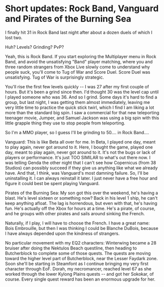 # Short updates: Rock Band, Vanguard and Pirates of the Burning Sea

I finally hit 31 in Rock Band last night after about a dozen duels of which I lost two.

Huh? Levels? Grinding? PvP?

Yeah, this is Rock Band. If you start exploring the Multiplayer menu in Rock Band, and avoid the unsatisfying "Band" player matching, where you and three random strangers from Xbox Live slowly come to understand why people suck, you'll come to Tug of War and Score Duel. Score Duel was unsatisfying. Tug of War is surprisingly strategic.

You'll rise the first few levels quickly -- I was 27 after my first couple of hours. But it's been a grind since then. I'd thought 30 was the level cap until I played someone who was 36. And so I grind. Some days it's hard to find a group, but last night, I was getting them almost immediately, leaving me very little time to practice the quick stick twirl, which I find I am liking a lot more than the standard big spin. I saw a commercial for that new teleporting teenager movie, Jumper, and Samuel Jackson was using a big spin with this little grapple thing they use to stop people from teleporting.

So I'm a MMO player, so I guess I'll be grinding to 50.... in Rock Band....

Vanguard: This is like Beta all over for me. In Beta, I played one day, meant to play again, never got around to it. Here, I bought the game, played one day, meant to play again, never got around to it. It's not the bugs or lack of players or performance. It's just TOO SIMILAR to what's out there now. I was telling Genda the other night that I can't see how Copernicus (from 38 Studios) can possibly succeed if they give us anything like what we already have. And that, I think, was Vanguard's most damning failure. So, I'll be uninstalling it. I can always reinstall it later. I just never have a free hour and figure it could best be spent playing Vanguard.

Pirates of the Burning Sea: My son got this over the weekend, he's having a blast. He's level sixteen or something now? Back in his level 1 ship, he can't keep anything afloat. The lag is horrendous, but even with that, he's having fun. He's actually off the Xbox for hours at a time. He's a pirate, of course, and he groups with other pirates and sails around sinking the French.

Naturally, if I play, I will have to choose the French. I have a great name: Bois Embrouille, but then I was thinking I could be Blanche DuBois, because I have always depended upon the kindness of strangers.

No particular movement with my EQ2 characters: Winterwing became a 28 bruiser after doing the Nektulos Beach questline, then heading to Butcherblock to complete some of those quests. The quests are moving toward the higher level part of Butcherblock, near the Lesser Faydark zone. Soon she'll be starting in Steamfont as I continue bringing my very first character through EoF. Dorah, my necromancer, reached level 67 as she worked through the lower Kylong Plains quests -- and got her Sokokar, of course. Every single quest reward has been an enormous upgrade for her.
